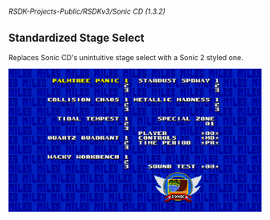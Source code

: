 ###### RSDK-Projects-Public/RSDKv3/Sonic CD (1.3.2)
## Standardized Stage Select

Replaces Sonic CD's unintuitive stage select with a Sonic 2 styled one.

![Image of the RSDK Mod!](/Assets/StandardLevelSelectCD.png)